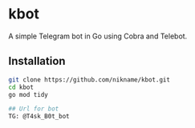 # kbot

A simple Telegram bot in Go using Cobra and Telebot.

## Installation

```bash
git clone https://github.com/nikname/kbot.git
cd kbot
go mod tidy

## Url for bot
TG: @T4sk_B0t_bot
